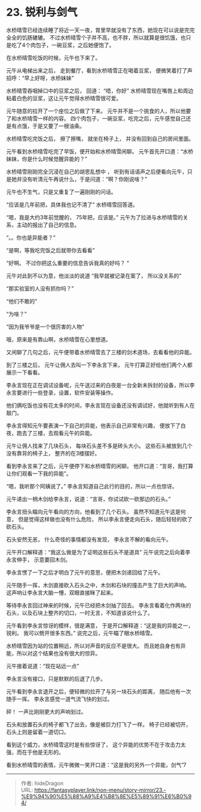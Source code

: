 # 23. 锐利与剑气


水桥晴雪已经连续睡了将近一天一夜，胃里早就没有了东西，她现在可以说是完完全全的饥肠辘辘。 不过水桥晴雪个子并不高，也不胖，所以就算是很饥饿，也只是吃了4个肉包子，一碗豆浆，之后她便饱了。 

在水桥晴雪吃饭的时候，元午也下来了。 

元午从电梯出来之后， 走到餐厅，看到水桥晴雪正在喝着豆浆， 便微笑着打了声招呼：“早上好呀，水桥妹妹”

水桥晴雪吞咽掉口中的豆浆之后， 回道： “唔，你好”  水桥晴雪现在嘴唇上和周边粘着白色的豆浆，这让元午觉得水桥晴雪很可爱。 

元午随意的拉开了一个座位之后做了下来。 元午并不是一个挑食的人，所以他要了和水桥晴雪一样的内容。 四个肉包子，一碗豆浆，吃完之后，元午感觉自己还是有点饿，于是又要了一根油条。 

水桥晴雪吃完饭之后， 擦了擦嘴， 就坐在椅子上， 并没有回到自己的房间里面。 

元午看到水桥晴雪吃完了早饭，便开始和水桥晴雪闲聊。  元午首先开口道：“水桥妹妹，你是什么时候觉醒异能的？”

水桥晴雪刚刚完全沉浸在自己的胡思乱想中 ， 听到有话语声之后便看向元午，只是她并没有听清元午再说什么，于是问道：“啊？你刚说啥？”

元午也不生气，只是又重复了一遍刚刚的问话。 

“应该是几年前把，具体我也记不清了” 水桥晴雪回答道。 

“嗯，我是大约3年前觉醒的， 75年把，应该是。” 元午为了拉进与水桥晴雪的关系，主动的报出了自己的信息。

“。。你也是异能者？” 

“是啊，等我吃完饭之后就带你去看看”

“好啊。 不过你把这么重要的信息告诉我真的好吗？ ”

元午对此到不以为意，他淡淡的说道 “我早就被记录在案了， 所以没关系的” 

“那实验室的人没有抓你吗？”

“他们不敢的”

“为啥？”

“因为我爷爷是一个很厉害的人物” 

哦，原来是有靠山啊，水桥晴雪在心里想道。 

又闲聊了几句之后，元午便带着水桥晴雪去了三楼的剑术道场，去看看他的异能。 

到了三楼之后， 元午让佣人去叫一下李永言下来， 元午打算正好给他们两个人都展示一下看看。 

李永言现在正在调试设备呢，元午送过来的白夜是一台全新未拆封的设备，所以李永言要进行一些登录，设置，软件安装等操作。 

他们俩吃饭也没有花太多的时间，李永言现在设备还没有调试好，他就听到有人在敲门。  

李永言得知元午要表演一下自己的异能，他表示自己非常有兴趣， 便放下了白夜，跑去了三楼，去观看元午的异能。 

元午让佣人找来了几块石头， 每块石头差不多是砖头大小。 这些石头被放到几个没有靠背的椅子上， 整齐的在3楼摆好。 

看到李永言来了之后，元午便停下和水桥晴雪的闲聊。 他开口道：“言哥，我打算让你们观看一下我的异能”。

“嗯，我听那个阿姨说了。” 李永言知道自己此行的目的，所以一点也惊讶。 

元午递出一柄木剑给李永言，说道：“言哥，你试试砍一砍那边的石头。” 

李永言扭头瞄向元午看向的方向，他看到了几个石头。 虽然不知道元午这是何意， 但是觉得这样做也没有什么危险， 所以李永言便走向石头，随后轻轻的砍了砍石头。

石头安然无恙， 什么奇怪的事情都没有发现， 李永言不解的看向元午。 

元午开口解释道：“我这么做是为了证明这些石头不是道具” 元午说完之后向着李永言伸手， 示意要回木剑。 

李永言愣了一下之后才明白了元午的意思，便把木剑递回给了元午。 

元午随手一挥，木剑直接砍入石头之中，木剑和石块的撞击产生了巨大的声响。  这声响让李永言大脑一懵，双眼直接眯了起来。 

等待李永言回过神来的时候，元午已经把木剑抽了回去。 李永言看着化作两块的石头，以及石块上整齐的切口，一时无言，不知道该说什么了。 

元午看到李永言惊讶的模样，很是满意， 于是开口解释道：“这是我的异能之一，锐利。 我可以劈开很多东西。” 说完之后，元午瞄了眼水桥晴雪。

水桥晴雪因为站的位置稍远，所以对声音的反应不是很大。 而且她自身也有异能，所以对这个结果也没有很大的惊异。 

元午接着说道：“现在站远一点”

李永言没有接口，只是默默的后退了几步。 

元午看到李永言退开之后，便轻微的拉开了与另一块石头的距离， 随后他有一次随手一挥。 李永言感觉一道气流飞快的划过。

砰！ 一声比刚刚更大的声响划过。 

石头和放置石头的椅子都飞了出去，像是被巨力打飞了一样。 椅子已经被切开，石头上则是留着一道切口。 

看到这个威力，水桥晴雪这时是有些惊讶了， 这个异能的优势不在于攻击力太强，而在于他是无形的。 

看到水桥晴雪的表情，元午微微一笑开口道：“这是我的另外一个异能，剑气”7


---

> 作者: hideDragon  
> URL: https://fantasyplayer.link/non-menu/story-mirror/23.-%E9%94%90%E5%88%A9%E4%B8%8E%E5%89%91%E6%B0%94/  

